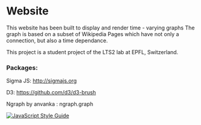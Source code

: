 # Website
This website has been built to display and render time - varying graphs
The graph is based on a subset of Wikipedia Pages which have not only a connection, but also a time dependance.

This project is a student project of the LTS2 lab at EPFL, Switzerland.

### Packages:

Sigma JS:
http://sigmajs.org

D3:
https://github.com/d3/d3-brush

Ngraph by anvanka :
ngraph.graph


[![JavaScript Style Guide](https://cdn.rawgit.com/standard/standard/master/badge.svg)](https://github.com/standard/standard)
